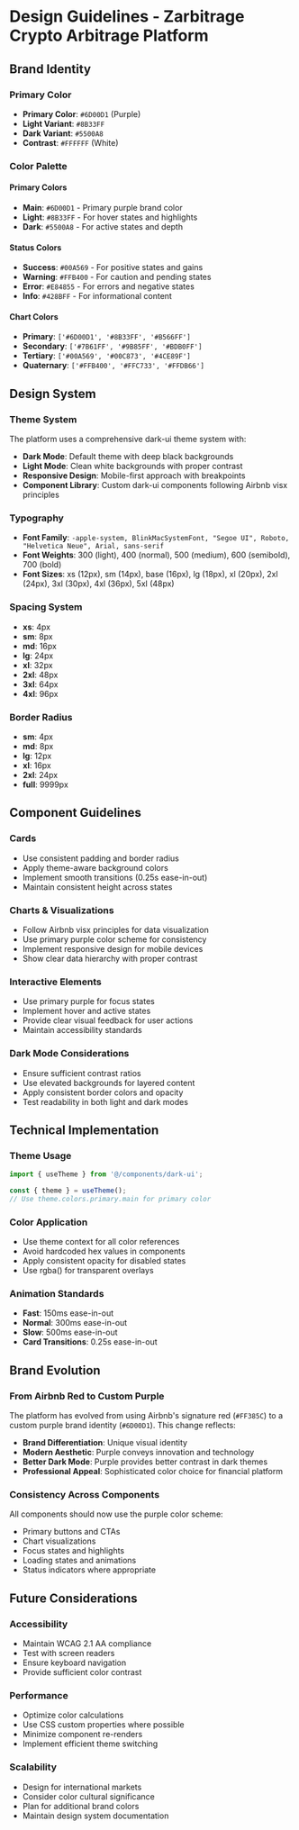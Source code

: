 # Design Guidelines - Zarbitrage Crypto Arbitrage Platform

## Brand Identity

### Primary Color
- **Primary Color**: `#6D00D1` (Purple)
- **Light Variant**: `#8B33FF`
- **Dark Variant**: `#5500A8`
- **Contrast**: `#FFFFFF` (White)

### Color Palette

#### Primary Colors
- **Main**: `#6D00D1` - Primary purple brand color
- **Light**: `#8B33FF` - For hover states and highlights
- **Dark**: `#5500A8` - For active states and depth

#### Status Colors
- **Success**: `#00A569` - For positive states and gains
- **Warning**: `#FFB400` - For caution and pending states
- **Error**: `#E84855` - For errors and negative states
- **Info**: `#428BFF` - For informational content

#### Chart Colors
- **Primary**: `['#6D00D1', '#8B33FF', '#B566FF']`
- **Secondary**: `['#7B61FF', '#9B85FF', '#BDB0FF']`
- **Tertiary**: `['#00A569', '#00C873', '#4CE89F']`
- **Quaternary**: `['#FFB400', '#FFC733', '#FFDB66']`

## Design System

### Theme System
The platform uses a comprehensive dark-ui theme system with:
- **Dark Mode**: Default theme with deep black backgrounds
- **Light Mode**: Clean white backgrounds with proper contrast
- **Responsive Design**: Mobile-first approach with breakpoints
- **Component Library**: Custom dark-ui components following Airbnb visx principles

### Typography
- **Font Family**: `-apple-system, BlinkMacSystemFont, "Segoe UI", Roboto, "Helvetica Neue", Arial, sans-serif`
- **Font Weights**: 300 (light), 400 (normal), 500 (medium), 600 (semibold), 700 (bold)
- **Font Sizes**: xs (12px), sm (14px), base (16px), lg (18px), xl (20px), 2xl (24px), 3xl (30px), 4xl (36px), 5xl (48px)

### Spacing System
- **xs**: 4px
- **sm**: 8px
- **md**: 16px
- **lg**: 24px
- **xl**: 32px
- **2xl**: 48px
- **3xl**: 64px
- **4xl**: 96px

### Border Radius
- **sm**: 4px
- **md**: 8px
- **lg**: 12px
- **xl**: 16px
- **2xl**: 24px
- **full**: 9999px

## Component Guidelines

### Cards
- Use consistent padding and border radius
- Apply theme-aware background colors
- Implement smooth transitions (0.25s ease-in-out)
- Maintain consistent height across states

### Charts & Visualizations
- Follow Airbnb visx principles for data visualization
- Use primary purple color scheme for consistency
- Implement responsive design for mobile devices
- Show clear data hierarchy with proper contrast

### Interactive Elements
- Use primary purple for focus states
- Implement hover and active states
- Provide clear visual feedback for user actions
- Maintain accessibility standards

### Dark Mode Considerations
- Ensure sufficient contrast ratios
- Use elevated backgrounds for layered content
- Apply consistent border colors and opacity
- Test readability in both light and dark modes

## Technical Implementation

### Theme Usage
```typescript
import { useTheme } from '@/components/dark-ui';

const { theme } = useTheme();
// Use theme.colors.primary.main for primary color
```

### Color Application
- Use theme context for all color references
- Avoid hardcoded hex values in components
- Apply consistent opacity for disabled states
- Use rgba() for transparent overlays

### Animation Standards
- **Fast**: 150ms ease-in-out
- **Normal**: 300ms ease-in-out
- **Slow**: 500ms ease-in-out
- **Card Transitions**: 0.25s ease-in-out

## Brand Evolution

### From Airbnb Red to Custom Purple
The platform has evolved from using Airbnb's signature red (`#FF385C`) to a custom purple brand identity (`#6D00D1`). This change reflects:
- **Brand Differentiation**: Unique visual identity
- **Modern Aesthetic**: Purple conveys innovation and technology
- **Better Dark Mode**: Purple provides better contrast in dark themes
- **Professional Appeal**: Sophisticated color choice for financial platform

### Consistency Across Components
All components should now use the purple color scheme:
- Primary buttons and CTAs
- Chart visualizations
- Focus states and highlights
- Loading states and animations
- Status indicators where appropriate

## Future Considerations

### Accessibility
- Maintain WCAG 2.1 AA compliance
- Test with screen readers
- Ensure keyboard navigation
- Provide sufficient color contrast

### Performance
- Optimize color calculations
- Use CSS custom properties where possible
- Minimize component re-renders
- Implement efficient theme switching

### Scalability
- Design for international markets
- Consider color cultural significance
- Plan for additional brand colors
- Maintain design system documentation